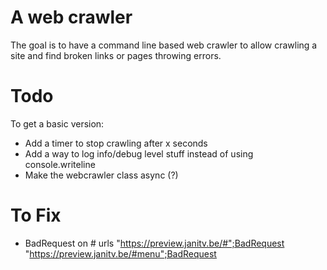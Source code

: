 
# A web crawler 

The goal is to have a command line based web crawler to allow crawling a site and find broken links or pages throwing errors.

# Todo

To get a basic version:
- Add a timer to stop crawling after x seconds
- Add a way to log info/debug level stuff instead of using console.writeline
- Make the webcrawler class async (?)

# To Fix

- BadRequest on # urls
	"https://preview.janitv.be/#";BadRequest
	"https://preview.janitv.be/#menu";BadRequest

